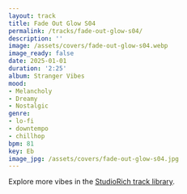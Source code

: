 ```yaml
---
layout: track
title: Fade Out Glow S04
permalink: /tracks/fade-out-glow-s04/
description: ''
image: /assets/covers/fade-out-glow-s04.webp
image_ready: false
date: 2025-01-01
duration: '2:25'
album: Stranger Vibes
mood:
- Melancholy
- Dreamy
- Nostalgic
genre:
- lo-fi
- downtempo
- chillhop
bpm: 81
key: Eb
image_jpg: /assets/covers/fade-out-glow-s04.jpg
---
```


Explore more vibes in the [StudioRich track library](/tracks/).
